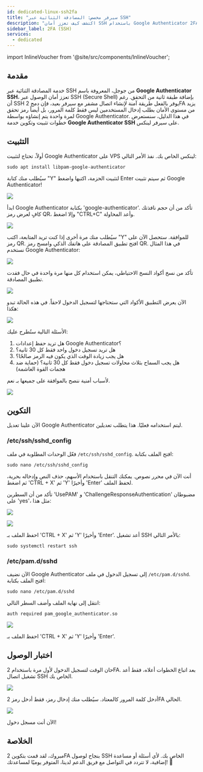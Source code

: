 ```yaml
---
id: dedicated-linux-ssh2fa
title: "سيرفر مخصص: المصادقة الثنائية عبر SSH"
description: "اكتشف كيف تعزز أمان SSH باستخدام Google Authenticator 2FA للوصول الآمن لسيرفرك وحماية VPS لينكس الخاص بك → تعلّم المزيد الآن"
sidebar_label: 2FA (SSH)
services:
  - dedicated
---
```


import InlineVoucher from '@site/src/components/InlineVoucher';

## مقدمة

خدمة المصادقة الثنائية عبر SSH من جوجل، المعروفة باسم **Google Authenticator SSH**، تعزز أمان الوصول عبر SSH (Secure Shell) بإضافة طبقة ثانية من التحقق. رغم أن SSH يوفر بالفعل طريقة آمنة لإنشاء اتصال مشفر مع سيرفر بعيد، فإن دمج 2FA يزيد من مستوى الأمان بطلب إدخال المستخدمين ليس فقط كلمة المرور، بل أيضاً رمز تحقق لمرة واحدة يتم إنشاؤه بواسطة Google Authenticator. في هذا الدليل، سنستعرض خطوات تثبيت وتكوين خدمة **Google Authenticator SSH** على سيرفر لينكس.

<InlineVoucher />

## التثبيت

أولاً، تحتاج لتثبيت Google Authenticator على VPS لينكس الخاص بك. نفذ الأمر التالي:

```
sudo apt install libpam-google-authenticator
```

سيُطلب منك كتابة "Y" لتثبيت الحزمة، اكتبها واضغط Enter ثم سيتم تثبيت Google Authenticator!

![](https://screensaver01.zap-hosting.com/index.php/s/mtqePXTr5KdoHkm/preview)

ابدأ Google Authenticator بكتابة 'google-authenticator'. تأكد من أن حجم نافذتك كافٍ لعرض رمز QR، وإلا اضغط "CTRL+C" وأعد المحاولة.

![](https://screensaver01.zap-hosting.com/index.php/s/agW9EHjs5Aimc43/preview)

سيُطلب منك مرة أخرى إذا كنت تريد المتابعة، اكتب "Y" للموافقة. ستحصل الآن على رمز QR. افتح تطبيق المصادقة على هاتفك الذكي وامسح رمز QR. في هذا المثال نستخدم Google Authenticator:

![](https://screensaver01.zap-hosting.com/index.php/s/CmQERELXNotsgZB/preview)

تأكد من نسخ أكواد النسخ الاحتياطي، يمكن استخدام كل منها مرة واحدة في حال فقدت تطبيق المصادقة.

![](https://screensaver01.zap-hosting.com/index.php/s/pkKM2SANJbEejFD/preview)

الآن يعرض التطبيق الأكواد التي ستحتاجها لتسجيل الدخول لاحقاً. في هذه الحالة تبدو هكذا:

![](https://screensaver01.zap-hosting.com/index.php/s/QnBxLbR8Grf2GL4/preview)

الأسئلة التالية ستُطرح عليك:

1. هل تريد حفظ إعدادات Google Authenticator؟
2. هل تريد تسجيل دخول واحد فقط كل 30 ثانية؟
3. هل يجب زيادة الوقت الذي يكون فيه الرمز صالحًا؟
4. هل يجب السماح بثلاث محاولات تسجيل دخول فقط كل 30 ثانية؟ (حماية ضد هجمات القوة الغاشمة)

لأسباب أمنية ننصح بالموافقة على جميعها بـ نعم.

![](https://screensaver01.zap-hosting.com/index.php/s/A9RmFA6nWgKzSF6/preview)

## التكوين

الآن علينا تعديل Google Authenticator ليتم استخدامه فعليًا. هذا يتطلب تعديلين.

### /etc/ssh/sshd_config

فعّل الوحدات المطلوبة في ملف `/etc/ssh/sshd_config`. افتح الملف بكتابة:
```
sudo nano /etc/ssh/sshd_config
```

أنت الآن في محرر نصوص. يمكنك التنقل باستخدام الأسهم، حذف النص وإدخاله بحرية، ثم اضغط 'CTRL + X' ثم 'Y' وأخيرًا 'Enter' لحفظ الملف.

تأكد من أن السطرين 'UsePAM' و 'ChallengeResponseAuthentication' مضبوطان على 'yes'، مثل هذا:

![](https://screensaver01.zap-hosting.com/index.php/s/f5a9G5Wif9HcwQq/preview)

![](https://screensaver01.zap-hosting.com/index.php/s/qdf4JCqLgZ85nia/preview)

احفظ الملف بـ 'CTRL + X' ثم 'Y' وأخيرًا 'Enter'. أعد تشغيل SSH بالأمر التالي:
```
sudo systemctl restart ssh
```

### /etc/pam.d/sshd

الآن نضيف Google Authenticator إلى تسجيل الدخول في ملف `/etc/pam.d/sshd`. افتح الملف بكتابة:
```
sudo nano /etc/pam.d/sshd
```
انتقل إلى نهاية الملف وأضف السطر التالي:
```
auth required pam_google_authenticator.so
```

![](https://screensaver01.zap-hosting.com/index.php/s/Mgw8tJJtTbkg7T3/preview)

احفظ الملف بـ 'CTRL + X' ثم 'Y' وأخيرًا 'Enter'.

## اختبار الوصول

حان الوقت لتسجيل الدخول لأول مرة باستخدام 2FA. بعد اتباع الخطوات أعلاه، فقط أعد تشغيل اتصال SSH الخاص بك.

![](https://screensaver01.zap-hosting.com/index.php/s/RwaymAzjGjMgbYL/preview)

أدخل كلمة المرور كالمعتاد. سيُطلب منك إدخال رمز، فقط أدخل رمز 2FA الحالي.

![](https://screensaver01.zap-hosting.com/index.php/s/w7BFMMTMdcwXj2x/preview)

الآن أنت مسجل دخول!

## الخلاصة

مبروك، لقد قمت بتكوين 2FA بنجاح لوصول SSH الخاص بك. لأي أسئلة أو مساعدة إضافية، لا تتردد في التواصل مع فريق الدعم لدينا، المتوفر يوميًا لمساعدتك! 🙂

<InlineVoucher />